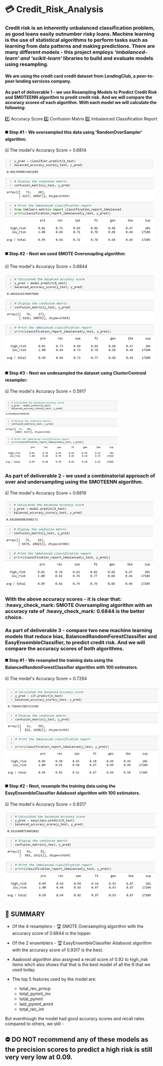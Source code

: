 # :credit_card: Credit_Risk_Analysis

### Credit risk is an inherently unbalanced classification problem, as good loans easily outnumber risky loans. Machine learning is the use of statistical algorithms to perform tasks such as learning from data patterns and making predictions. There are many different models - this project employs *'imbalanced-learn' and 'scikit-learn'* libraries to build and evaluate models using resampling.
#### We are using the credit card credit dataset from LendingClub, a peer-to-peer lending services company. 

#### As part of deliverable 1 - we use Resampling Models to Predict Credit Risk and SMOTEENN algorithm to predit credit risk. And we will compare the accuracy scores of each algorithm. With each model we will calculate the following:
:one: Accuracy Score
:two: Confusion Matrix
:three: Imbalanced Classification Report

#### :black_medium_square: Step #1 - We oversampled this data using 'RandomOverSampler' algorithm:

:ballot_box_with_check: The model's Accuracy Score = 0.6814

![naive_score]( https://github.com/JoRanjit/Credit_Risk_Analysis/blob/main/Images/naive_ROS_metrics.PNG)

#### :black_medium_square: Step #2 - Next we used SMOTE Oversmapling algorithm:

:ballot_box_with_check: The model's Accuracy Score = 0.6844

![smotescore]( https://github.com/JoRanjit/Credit_Risk_Analysis/blob/main/Images/SMOTE_metrics.PNG)

#### :black_medium_square: Step #3 - Next we undesampled the dataset using ClusterCentroid resampler:

:ballot_box_with_check: The model's Accuracy Score = 0.5917

![undersampler]( https://github.com/JoRanjit/Credit_Risk_Analysis/blob/main/Images/undersampling_metrics.PNG)

### As part of deliverable 2 - we used a combinatorial approach of over and undersampling using the SMOTEENN algorithm.

:ballot_box_with_check: The model's Accuracy Score = 0.6819

![smotenn]( https://github.com/JoRanjit/Credit_Risk_Analysis/blob/main/Images/SMOTEenn_metrics.PNG)

<h3> With the above accuracy scores - it is clear that: :heavy_check_mark: SMOTE Oversampling algorithm with an accuracy rate of :heavy_check_mark: 0.6844 is the better choice. </h3>

### As part of deliverable 3 - compare two new machine learning models that reduce bias, BalancedRandomForestClassifier and EasyEnsembleClassifier, to predict credit risk. And we will compare the accuracy scores of both algorithms.

#### :black_medium_square: Step #1 - We resampled the training data using the BalancedRandomForestClassifier algorithm with 100 estimators.

:ballot_box_with_check: The model's Accuracy Score = 0.7284

![bal_ran_forest]( https://github.com/JoRanjit/Credit_Risk_Analysis/blob/main/Images/bal_ran_for_metrics.PNG)

#### :black_medium_square: Step #2 - Next, resample the training data using the EasyEnsembleClassifier Adaboost algorithm with 100 estimators.

:ballot_box_with_check: The model's Accuracy Score = 0.9317

![adaboost]( https://github.com/JoRanjit/Credit_Risk_Analysis/blob/main/Images/adaboost_metrics.PNG)

## :triangular_flag_on_post: SUMMARY

* Of the 4 resamplers - :trophy: SMOTE Oversampling algorithm with the accuracy score of 0.6844 is the topper.
* Of the 2 ensemblers - :trophy: EasyEnsembleClassifier Adaboost algorithm with the accuracy score of 0.9317 is the best.

* Aaaboost algorithm also assigned a recall score of 0.92 to high_risk items whch also shows that that is the best model of all the 6 that we used today. 

* The top 5 features used by the model are:
  * total_rec_prncp
  * total_pymnt_inv
  * total_pymnt
  * last_pymnt_amnt
  * total_rec_int
  
But eventhough the model had good accuracy scores and recall rates compared to others, we still - 
## :no_entry:  DO NOT recommend any of these models as the precision scores to predict a high risk is still very very low at 0.09.


